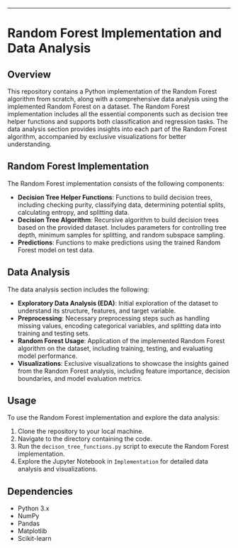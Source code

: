 

---
# Random Forest Implementation and Data Analysis

## Overview
This repository contains a Python implementation of the Random Forest algorithm from scratch, along with a comprehensive data analysis using the implemented Random Forest on a dataset. The Random Forest implementation includes all the essential components such as decision tree helper functions and supports both classification and regression tasks. The data analysis section provides insights into each part of the Random Forest algorithm, accompanied by exclusive visualizations for better understanding.

## Random Forest Implementation
The Random Forest implementation consists of the following components:

- **Decision Tree Helper Functions**: Functions to build decision trees, including checking purity, classifying data, determining potential splits, calculating entropy, and splitting data.
- **Decision Tree Algorithm**: Recursive algorithm to build decision trees based on the provided dataset. Includes parameters for controlling tree depth, minimum samples for splitting, and random subspace sampling.
- **Predictions**: Functions to make predictions using the trained Random Forest model on test data.

## Data Analysis
The data analysis section includes the following:

- **Exploratory Data Analysis (EDA)**: Initial exploration of the dataset to understand its structure, features, and target variable.
- **Preprocessing**: Necessary preprocessing steps such as handling missing values, encoding categorical variables, and splitting data into training and testing sets.
- **Random Forest Usage**: Application of the implemented Random Forest algorithm on the dataset, including training, testing, and evaluating model performance.
- **Visualizations**: Exclusive visualizations to showcase the insights gained from the Random Forest analysis, including feature importance, decision boundaries, and model evaluation metrics.

## Usage
To use the Random Forest implementation and explore the data analysis:

1. Clone the repository to your local machine.
2. Navigate to the directory containing the code.
3. Run the `decison_tree_functions.py` script to execute the Random Forest implementation.
4. Explore the Jupyter Notebook in `Implementation` for detailed data analysis and visualizations.

## Dependencies
- Python 3.x
- NumPy
- Pandas
- Matplotlib
- Scikit-learn
